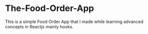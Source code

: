 # The-Food-Order-App
This is a simple Food Order App that I made while learning advanced concepts in Reactjs mainly hooks.
